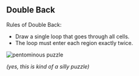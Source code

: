 ## Double Back

Rules of Double Back:
 - Draw a single loop that goes through all cells.
 - The loop must enter each region exactly twice.
 

![pentominous puzzle](/puzzleimages/doubleback.png)


*(yes, this is kind of a silly puzzle)*